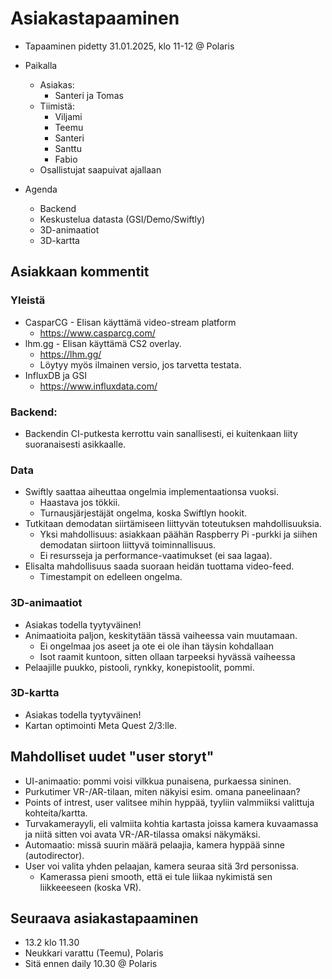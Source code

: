 # Asiakastapaaminen

- Tapaaminen pidetty 31.01.2025, klo 11-12 @ Polaris

- Paikalla
  - Asiakas:
    - Santeri ja Tomas
  - Tiimistä:
    - Viljami
    - Teemu
    - Santeri
    - Santtu
    - Fabio
  - Osallistujat saapuivat ajallaan

- Agenda
  - Backend
  - Keskustelua datasta (GSI/Demo/Swiftly)
  - 3D-animaatiot
  - 3D-kartta

## Asiakkaan kommentit

### Yleistä
- CasparCG - Elisan käyttämä video-stream platform
  - https://www.casparcg.com/
- lhm.gg - Elisan käyttämä CS2 overlay.
  - https://lhm.gg/
  - Löytyy myös ilmainen versio, jos tarvetta testata.
- InfluxDB ja GSI
  - https://www.influxdata.com/
### Backend:
- Backendin CI-putkesta kerrottu vain sanallisesti, ei kuitenkaan liity suoranaisesti asikkaalle.
### Data
- Swiftly saattaa aiheuttaa ongelmia implementaationsa vuoksi.
  - Haastava jos tökkii.
  - Turnausjärjestäjät ongelma, koska Swiftlyn hookit.
- Tutkitaan demodatan siirtämiseen liittyvän toteutuksen mahdollisuuksia.
  - Yksi mahdollisuus: asiakkaan päähän Raspberry Pi -purkki ja siihen demodatan siirtoon liittyvä toiminnallisuus.
  - Ei resursseja ja performance-vaatimukset (ei saa lagaa).
- Elisalta mahdollisuus saada suoraan heidän tuottama video-feed.
  - Timestampit on edelleen ongelma.
### 3D-animaatiot
- Asiakas todella tyytyväinen!
- Animaatioita paljon, keskitytään tässä vaiheessa vain muutamaan.
  - Ei ongelmaa jos aseet ja ote ei ole ihan täysin kohdallaan
  - Isot raamit kuntoon, sitten ollaan tarpeeksi hyvässä vaiheessa
- Pelaajille puukko, pistooli, rynkky, konepistoolit, pommi.
### 3D-kartta
- Asiakas todella tyytyväinen!
- Kartan optimointi Meta Quest 2/3:lle.

## Mahdolliset uudet "user storyt"

- UI-animaatio: pommi voisi vilkkua punaisena, purkaessa sininen.
- Purkutimer VR-/AR-tilaan, miten näkyisi esim. omana paneelinaan?
- Points of intrest, user valitsee mihin hyppää, tyyliin valmmiiksi valittuja kohteita/kartta.
- Turvakamerayyli, eli valmiita kohtia kartasta joissa kamera kuvaamassa ja niitä sitten voi avata VR-/AR-tilassa omaksi näkymäksi.
- Automaatio: missä suurin määrä pelaajia, kamera hyppää sinne (autodirector).
- User voi valita yhden pelaajan, kamera seuraa sitä 3rd personissa.
  - Kamerassa pieni smooth, että ei tule liikaa nykimistä sen liikkeeeseen (koska VR).

## Seuraava asiakastapaaminen

- 13.2 klo 11.30
- Neukkari varattu (Teemu), Polaris
- Sitä ennen daily 10.30 @ Polaris